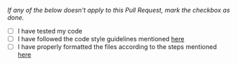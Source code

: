 _If any of the below doesn't apply to this Pull Request, mark the checkbox as
done._

- [ ] I have tested my code
- [ ] I have followed the code style guidelines mentioned
      [here](https://usaco.guide/general/adding-solution/#code-conventions)
- [ ] I have properly formatted the files according to the steps mentioned
      [here](https://usaco.guide/general/adding-solution#steps)
